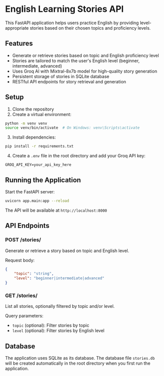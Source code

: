 # English Learning Stories API

This FastAPI application helps users practice English by providing level-appropriate stories based on their chosen topics and proficiency levels.

## Features

- Generate or retrieve stories based on topic and English proficiency level
- Stories are tailored to match the user's English level (beginner, intermediate, advanced)
- Uses Groq AI with Mixtral-8x7b model for high-quality story generation
- Persistent storage of stories in SQLite database
- RESTful API endpoints for story retrieval and generation

## Setup

1. Clone the repository
2. Create a virtual environment:
```bash
python -m venv venv
source venv/bin/activate  # On Windows: venv\Scripts\activate
```

3. Install dependencies:
```bash
pip install -r requirements.txt
```

4. Create a `.env` file in the root directory and add your Groq API key:
```
GROQ_API_KEY=your_api_key_here
```

## Running the Application

Start the FastAPI server:
```bash
uvicorn app.main:app --reload
```

The API will be available at `http://localhost:8000`

## API Endpoints

### POST /stories/
Generate or retrieve a story based on topic and English level.

Request body:
```json
{
    "topic": "string",
    "level": "beginner|intermediate|advanced"
}
```

### GET /stories/
List all stories, optionally filtered by topic and/or level.

Query parameters:
- `topic` (optional): Filter stories by topic
- `level` (optional): Filter stories by English level

## Database

The application uses SQLite as its database. The database file `stories.db` will be created automatically in the root directory when you first run the application.

